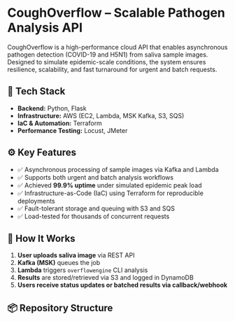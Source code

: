 # CoughOverflow – Scalable Pathogen Analysis API

CoughOverflow is a high-performance cloud API that enables asynchronous pathogen detection (COVID-19 and H5N1) from saliva sample images. Designed to simulate epidemic-scale conditions, the system ensures resilience, scalability, and fast turnaround for urgent and batch requests.

## 🚀 Tech Stack

- **Backend:** Python, Flask
- **Infrastructure:** AWS (EC2, Lambda, MSK Kafka, S3, SQS)
- **IaC & Automation:** Terraform
- **Performance Testing:** Locust, JMeter

## ⚙️ Key Features

- ✅ Asynchronous processing of sample images via Kafka and Lambda
- ✅ Supports both urgent and batch analysis workflows
- ✅ Achieved **99.9% uptime** under simulated epidemic peak load
- ✅ Infrastructure-as-Code (IaC) using Terraform for reproducible deployments
- ✅ Fault-tolerant storage and queuing with S3 and SQS
- ✅ Load-tested for thousands of concurrent requests

## 🧪 How It Works

1. **User uploads saliva image** via REST API
2. **Kafka (MSK)** queues the job
3. **Lambda** triggers `overflowengine` CLI analysis
4. **Results** are stored/retrieved via S3 and logged in DynamoDB
5. **Users receive status updates or batched results via callback/webhook**

## 📦 Repository Structure

